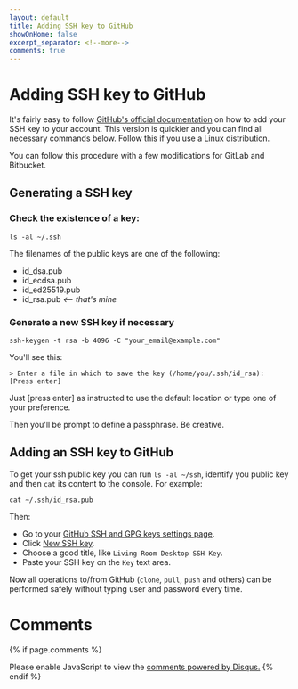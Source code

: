 ```yaml
---
layout: default
title: Adding SSH key to GitHub
showOnHome: false
excerpt_separator: <!--more-->
comments: true
---
```


# Adding SSH key to GitHub

It's fairly easy to follow [GitHub's official documentation](https://help.github.com/en/articles/adding-a-new-ssh-key-to-your-github-account) on how to add your SSH key to your account. This version is quickier and you can find all necessary commands below. Follow this if you use a Linux distribution.

You can follow this procedure with a few modifications for GitLab and Bitbucket.

<!--more-->

## Generating a SSH key

### Check the existence of a key:
```
ls -al ~/.ssh
```
The filenames of the public keys are one of the following:

- id_dsa.pub
- id_ecdsa.pub
- id_ed25519.pub
- id_rsa.pub  _<-- that's mine_

### Generate a new SSH key if necessary
```
ssh-keygen -t rsa -b 4096 -C "your_email@example.com"
```

You'll see this:
```
> Enter a file in which to save the key (/home/you/.ssh/id_rsa): [Press enter]
```
Just [press enter] as instructed to use the default location or type one of your preference.

Then you'll be prompt to define a passphrase. Be creative.

## Adding an SSH key to GitHub

To get your ssh public key you can run `ls -al ~/ssh`, identify you public key and then `cat` its content to the console. For example: 
```
cat ~/.ssh/id_rsa.pub
```
 Then:

- Go to your [GitHub SSH and GPG keys settings page](https://github.com/settings/keys). 
- Click [New SSH key](https://github.com/settings/ssh/new). 
- Choose a good title, like `Living Room Desktop SSH Key`.
- Paste your SSH key on the `Key` text area.

Now all operations to/from GitHub (`clone`, `pull`, `push` and others) can be performed safely without typing user and password every time.

# Comments

{% if page.comments %} 
<div id="disqus_thread"></div>
<script>

var disqus_config = function () {
this.page.url = 'https://drugowick.dev' + '{{ page.url }}';  // Replace PAGE_URL with your page's canonical URL variable
this.page.identifier = '{{ page.id }}'; // Replace PAGE_IDENTIFIER with your page's unique identifier variable
};

(function() { // DON'T EDIT BELOW THIS LINE
var d = document, s = d.createElement('script');
s.src = 'https://drugowick.disqus.com/embed.js';
s.setAttribute('data-timestamp', +new Date());
(d.head || d.body).appendChild(s);
})();
</script>
<noscript>Please enable JavaScript to view the <a href="https://disqus.com/?ref_noscript">comments powered by Disqus.</a></noscript>
{% endif %}
